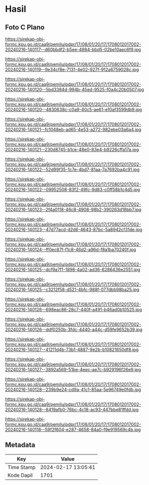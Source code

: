 # Hasil

## Foto C Plano

https://sirekap-obj-formc.kpu.go.id/caa9/pemilu/pdpr/17/08/01/20/17/1708012017002-20240216-140117--d60bbdf2-b5ee-4884-bbd5-02be10aec6f9.jpg

https://sirekap-obj-formc.kpu.go.id/caa9/pemilu/pdpr/17/08/01/20/17/1708012017002-20240216-140119--9e34cf8e-7131-4e02-927f-912a6759028c.jpg

https://sirekap-obj-formc.kpu.go.id/caa9/pemilu/pdpr/17/08/01/20/17/1708012017002-20240216-140120--5bd3384d-994b-45ed-9525-f0a4c20b0507.jpg

https://sirekap-obj-formc.kpu.go.id/caa9/pemilu/pdpr/17/08/01/20/17/1708012017002-20240216-140120--4830638c-c0a9-40c5-ae61-e10af3599db9.jpg

https://sirekap-obj-formc.kpu.go.id/caa9/pemilu/pdpr/17/08/01/20/17/1708012017002-20240216-140121--fc1048eb-ad65-4e53-a272-982ebe03a6a4.jpg

https://sirekap-obj-formc.kpu.go.id/caa9/pemilu/pdpr/17/08/01/20/17/1708012017002-20240216-140121--230d8745-b1ce-48e0-83e4-b9226cffa17a.jpg

https://sirekap-obj-formc.kpu.go.id/caa9/pemilu/pdpr/17/08/01/20/17/1708012017002-20240216-140122--52d99f35-1c7e-4bd7-81aa-7a7692ba4c91.jpg

https://sirekap-obj-formc.kpu.go.id/caa9/pemilu/pdpr/17/08/01/20/17/1708012017002-20240216-140122--09952508-83f2-49fc-9d83-c0ff58b1c4d5.jpg

https://sirekap-obj-formc.kpu.go.id/caa9/pemilu/pdpr/17/08/01/20/17/1708012017002-20240216-140123--2f4a0118-46c8-4908-98b2-390263d18bb7.jpg

https://sirekap-obj-formc.kpu.go.id/caa9/pemilu/pdpr/17/08/01/20/17/1708012017002-20240216-140123--47d77acd-d2d6-4643-87bc-5a8942cf31de.jpg

https://sirekap-obj-formc.kpu.go.id/caa9/pemilu/pdpr/17/08/01/20/17/1708012017002-20240216-140124--ff0ec87f-f1c8-46d2-a96d-f8a1ba70240f.jpg

https://sirekap-obj-formc.kpu.go.id/caa9/pemilu/pdpr/17/08/01/20/17/1708012017002-20240216-140125--dcf9a7f1-1898-4a02-ad36-6286436e2551.jpg

https://sirekap-obj-formc.kpu.go.id/caa9/pemilu/pdpr/17/08/01/20/17/1708012017002-20240216-140125--c3212f58-d521-4bfc-988f-077dbb98ba25.jpg

https://sirekap-obj-formc.kpu.go.id/caa9/pemilu/pdpr/17/08/01/20/17/1708012017002-20240216-140126--698eac86-28c7-440f-a491-b46ad0b10525.jpg

https://sirekap-obj-formc.kpu.go.id/caa9/pemilu/pdpr/17/08/01/20/17/1708012017002-20240216-140126--ddf0250b-3fdc-4440-a44c-d59fe9652b39.jpg

https://sirekap-obj-formc.kpu.go.id/caa9/pemilu/pdpr/17/08/01/20/17/1708012017002-20240216-140127--41211d4b-73b1-4887-9e2b-b10821650df8.jpg

https://sirekap-obj-formc.kpu.go.id/caa9/pemilu/pdpr/17/08/01/20/17/1708012017002-20240216-140127--3892a569-51be-4eec-ae7c-b929196f26e9.jpg

https://sirekap-obj-formc.kpu.go.id/caa9/pemilu/pdpr/17/08/01/20/17/1708012017002-20240216-140128--239b9e24-cd9a-41c1-85aa-5e96749e0fdb.jpg

https://sirekap-obj-formc.kpu.go.id/caa9/pemilu/pdpr/17/08/01/20/17/1708012017002-20240216-140128--8419afb0-76bc-4c18-ac93-447bbe81ffdd.jpg

https://sirekap-obj-formc.kpu.go.id/caa9/pemilu/pdpr/17/08/01/20/17/1708012017002-20240216-140118--59f2f604-e287-4658-84a0-f9e919569c4b.jpg


## Metadata

| Key        | Value               |
| ---------- | ------------------- |
| Time Stamp | 2024-02-17 13:05:41 |
| Kode Dapil | 1701                |



